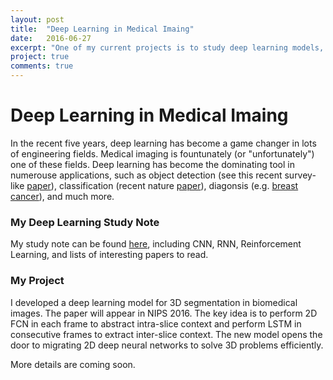 ```yaml
---
layout: post
title:  "Deep Learning in Medical Imaing"
date:   2016-06-27
excerpt: "One of my current projects is to study deep learning models, such as CNN, RNN, or Reinforcement Learning, to solve medical imaging problems. "
project: true
comments: true
---
```


# Deep Learning in Medical Imaing

In the recent five years, deep learning has become a game changer in lots of engineering fields. Medical imaging is fountunately (or "unfortunately") one of these fields. Deep learning has become the dominating tool in numerouse applications, such as object detection (see this recent survey-like [paper](http://arxiv.org/pdf/1602.03409v1.pdf)), classification (recent nature [paper](http://www.nature.com/articles/srep21471)), diagonsis (e.g. [breast cancer](https://news.samsung.com/global/samsung-applies-deep-learning-technology-to-diagnostic-ultrasound-imaging)), and much more.

### My Deep Learning Study Note

My study note can be found [here]({{site.url}}/Think-About-Deep-Learning), including CNN, RNN, Reinforcement Learning, and lists of interesting papers to read. 

### My Project

I developed a deep learning model for 3D segmentation in biomedical images. The paper will appear in NIPS 2016. The key idea is to perform 2D FCN in each frame to abstract intra-slice context and perform LSTM in consecutive frames to extract inter-slice context. The new model opens the door to migrating 2D deep neural networks to solve 3D problems efficiently. 

More details are coming soon. 



